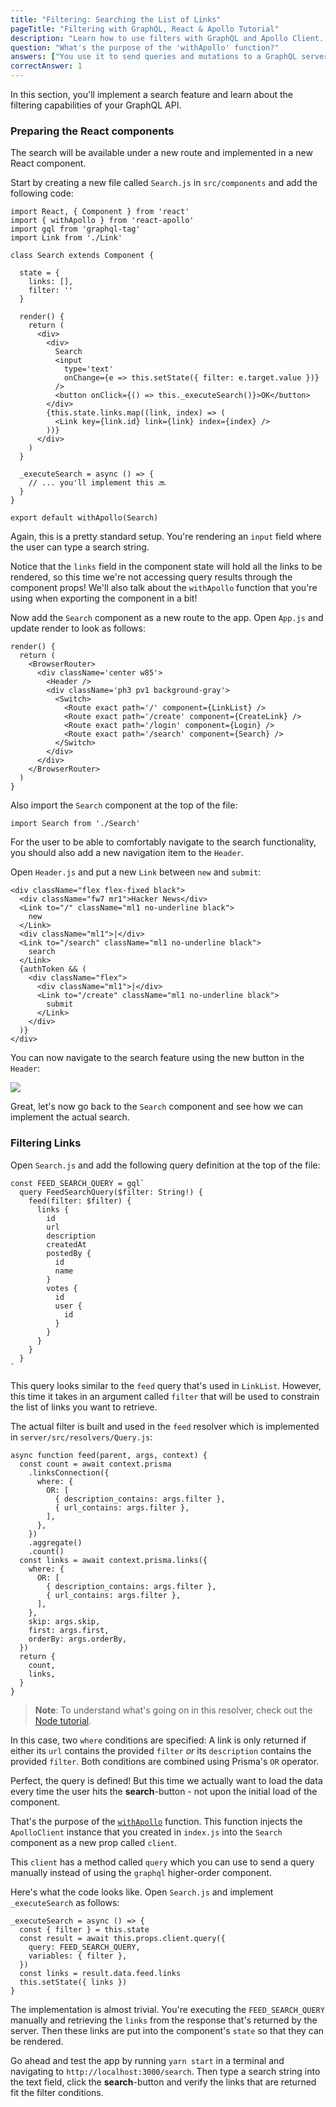 ```yaml
---
title: "Filtering: Searching the List of Links"
pageTitle: "Filtering with GraphQL, React & Apollo Tutorial"
description: "Learn how to use filters with GraphQL and Apollo Client. Prisma provides a powerful filter and ordering API that you'll explore in this example."
question: "What's the purpose of the 'withApollo' function?"
answers: ["You use it to send queries and mutations to a GraphQL server", "When wrapped around a component, it injects the 'ApolloClient' instance into the component's props", "You have to use it everywhere where you want to use Apollo functionality", "It parses GraphQL code"]
correctAnswer: 1
---
```


In this section, you'll implement a search feature and learn about the filtering capabilities of your GraphQL API.

### Preparing the React components

The search will be available under a new route and implemented in a new React component.

<Instruction>

Start by creating a new file called `Search.js` in `src/components` and add the following code:

```js(path=".../hackernews-react-apollo/src/components/Search.js")
import React, { Component } from 'react'
import { withApollo } from 'react-apollo'
import gql from 'graphql-tag'
import Link from './Link'

class Search extends Component {

  state = {
    links: [],
    filter: ''
  }

  render() {
    return (
      <div>
        <div>
          Search
          <input
            type='text'
            onChange={e => this.setState({ filter: e.target.value })}
          />
          <button onClick={() => this._executeSearch()}>OK</button>
        </div>
        {this.state.links.map((link, index) => (
          <Link key={link.id} link={link} index={index} />
        ))}
      </div>
    )
  }

  _executeSearch = async () => {
    // ... you'll implement this 🔜
  }
}

export default withApollo(Search)
```

</Instruction>

Again, this is a pretty standard setup. You're rendering an `input` field where the user can type a search string.

Notice that the `links` field in the component state will hold all the links to be rendered, so this time we're not accessing query results through the component props! We'll also talk about the `withApollo` function that you're using when exporting the component in a bit!

<Instruction>

Now add the `Search` component as a new route to the app. Open `App.js` and update render to look as follows:

```js{10}(path=".../hackernews-react-apollo/src/components/App.js")
render() {
  return (
    <BrowserRouter>
      <div className='center w85'>
        <Header />
        <div className='ph3 pv1 background-gray'>
          <Switch>
            <Route exact path='/' component={LinkList} />
            <Route exact path='/create' component={CreateLink} />
            <Route exact path='/login' component={Login} />
            <Route exact path='/search' component={Search} />
          </Switch>
        </div>
      </div>
    </BrowserRouter>
  )
}
```

</Instruction>

<Instruction>

Also import the `Search` component at the top of the file:

```js(path=".../hackernews-react-apollo/src/components/App.js")
import Search from './Search'
```

</Instruction>

For the user to be able to comfortably navigate to the search functionality, you should also add a new navigation item to the `Header`.

<Instruction>

Open `Header.js` and put a new `Link` between `new` and `submit`:

```js{6-9}(path=".../hackernews-react-apollo/src/components/Header.js")
<div className="flex flex-fixed black">
  <div className="fw7 mr1">Hacker News</div>
  <Link to="/" className="ml1 no-underline black">
    new
  </Link>
  <div className="ml1">|</div>
  <Link to="/search" className="ml1 no-underline black">
    search
  </Link>
  {authToken && (
    <div className="flex">
      <div className="ml1">|</div>
      <Link to="/create" className="ml1 no-underline black">
        submit
      </Link>
    </div>
  )}
</div>
```

</Instruction>

You can now navigate to the search feature using the new button in the `Header`:

![](http://imgur.com/XxPdUvo.png)

Great, let's now go back to the `Search` component and see how we can implement the actual search.

### Filtering Links

<Instruction>

Open `Search.js` and add the following query definition at the top of the file:

```js(path=".../hackernews-react-apollo/src/components/Search.js")
const FEED_SEARCH_QUERY = gql`
  query FeedSearchQuery($filter: String!) {
    feed(filter: $filter) {
      links {
        id
        url
        description
        createdAt
        postedBy {
          id
          name
        }
        votes {
          id
          user {
            id
          }
        }
      }
    }
  }
`
```

</Instruction>

This query looks similar to the `feed` query that's used in `LinkList`. However, this time it takes in an argument called `filter` that will be used to constrain the list of links you want to retrieve.

The actual filter is built and used in the `feed` resolver which is implemented in `server/src/resolvers/Query.js`:

```js(path=".../hackernews-react-apollo/server/src/resolvers/Query.js"&nocopy)
async function feed(parent, args, context) {
  const count = await context.prisma
    .linksConnection({
      where: {
        OR: [
          { description_contains: args.filter },
          { url_contains: args.filter },
        ],
      },
    })
    .aggregate()
    .count()
  const links = await context.prisma.links({
    where: {
      OR: [
        { description_contains: args.filter },
        { url_contains: args.filter },
      ],
    },
    skip: args.skip,
    first: args.first,
    orderBy: args.orderBy,
  })
  return {
    count,
    links,
  }
}
```

> **Note**: To understand what's going on in this resolver, check out the [Node tutorial](https://www.howtographql.com/graphql-js/0-introduction).

In this case, two `where` conditions are specified: A link is only returned if either its `url` contains the provided `filter` _or_ its `description` contains the provided `filter`. Both conditions are combined using Prisma's `OR` operator.

Perfect, the query is defined! But this time we actually want to load the data every time the user hits the **search**-button - not upon the initial load of the component.

That's the purpose of the [`withApollo`](http://dev.apollodata.com/react/higher-order-components.html#withApollo) function. This function injects the `ApolloClient` instance that you created in `index.js` into the `Search` component as a new prop called `client`.

This `client` has a method called `query` which you can use to send a query manually instead of using the `graphql` higher-order component.

<Instruction>

Here's what the code looks like. Open `Search.js` and implement `_executeSearch` as follows:

```js(path=".../hackernews-react-apollo/src/components/Search.js")
_executeSearch = async () => {
  const { filter } = this.state
  const result = await this.props.client.query({
    query: FEED_SEARCH_QUERY,
    variables: { filter },
  })
  const links = result.data.feed.links
  this.setState({ links })
}
```

</Instruction>

The implementation is almost trivial. You're executing the `FEED_SEARCH_QUERY` manually and retrieving the `links` from the response that's returned by the server. Then these links are put into the component's `state` so that they can be rendered.

Go ahead and test the app by running `yarn start` in a terminal and navigating to `http://localhost:3000/search`. Then type a search string into the text field, click the **search**-button and verify the links that are returned fit the filter conditions.
